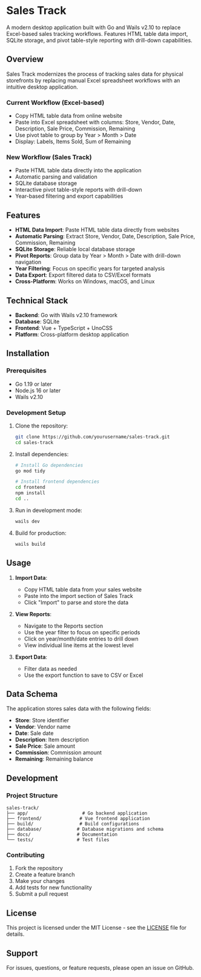 # Sales Track

A modern desktop application built with Go and Wails v2.10 to replace Excel-based sales tracking workflows. Features HTML table data import, SQLite storage, and pivot table-style reporting with drill-down capabilities.

## Overview

Sales Track modernizes the process of tracking sales data for physical storefronts by replacing manual Excel spreadsheet workflows with an intuitive desktop application.

### Current Workflow (Excel-based)
- Copy HTML table data from online website
- Paste into Excel spreadsheet with columns: Store, Vendor, Date, Description, Sale Price, Commission, Remaining
- Use pivot table to group by Year > Month > Date
- Display: Labels, Items Sold, Sum of Remaining

### New Workflow (Sales Track)
- Paste HTML table data directly into the application
- Automatic parsing and validation
- SQLite database storage
- Interactive pivot table-style reports with drill-down
- Year-based filtering and export capabilities

## Features

- **HTML Data Import**: Paste HTML table data directly from websites
- **Automatic Parsing**: Extract Store, Vendor, Date, Description, Sale Price, Commission, Remaining
- **SQLite Storage**: Reliable local database storage
- **Pivot Reports**: Group data by Year > Month > Date with drill-down navigation
- **Year Filtering**: Focus on specific years for targeted analysis
- **Data Export**: Export filtered data to CSV/Excel formats
- **Cross-Platform**: Works on Windows, macOS, and Linux

## Technical Stack

- **Backend**: Go with Wails v2.10 framework
- **Database**: SQLite
- **Frontend**: Vue + TypeScript + UnoCSS
- **Platform**: Cross-platform desktop application

## Installation

### Prerequisites

- Go 1.19 or later
- Node.js 16 or later
- Wails v2.10

### Development Setup

1. Clone the repository:
   ```bash
   git clone https://github.com/yourusername/sales-track.git
   cd sales-track
   ```

2. Install dependencies:
   ```bash
   # Install Go dependencies
   go mod tidy
   
   # Install frontend dependencies
   cd frontend
   npm install
   cd ..
   ```

3. Run in development mode:
   ```bash
   wails dev
   ```

4. Build for production:
   ```bash
   wails build
   ```

## Usage

1. **Import Data**: 
   - Copy HTML table data from your sales website
   - Paste into the import section of Sales Track
   - Click "Import" to parse and store the data

2. **View Reports**:
   - Navigate to the Reports section
   - Use the year filter to focus on specific periods
   - Click on year/month/date entries to drill down
   - View individual line items at the lowest level

3. **Export Data**:
   - Filter data as needed
   - Use the export function to save to CSV or Excel

## Data Schema

The application stores sales data with the following fields:
- **Store**: Store identifier
- **Vendor**: Vendor name
- **Date**: Sale date
- **Description**: Item description
- **Sale Price**: Sale amount
- **Commission**: Commission amount
- **Remaining**: Remaining balance

## Development

### Project Structure

```
sales-track/
├── app/                    # Go backend application
├── frontend/              # Vue frontend application
├── build/                 # Build configurations
├── database/             # Database migrations and schema
├── docs/                 # Documentation
└── tests/                # Test files
```

### Contributing

1. Fork the repository
2. Create a feature branch
3. Make your changes
4. Add tests for new functionality
5. Submit a pull request

## License

This project is licensed under the MIT License - see the [LICENSE](LICENSE) file for details.

## Support

For issues, questions, or feature requests, please open an issue on GitHub.
